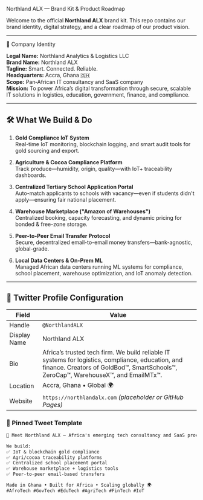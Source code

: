 Northland ALX — Brand Kit & Product Roadmap

Welcome to the official **Northland ALX** brand kit. This repo contains our brand identity, digital strategy, and a clear roadmap of our product vision.

---

 🏢 Company Identity

**Legal Name:** Northland Analytics & Logistics LLC  
**Brand Name:** Northland ALX  
**Tagline:** Smart. Connected. Reliable.  
**Headquarters:** Accra, Ghana 🇬🇭  
**Scope:** Pan‑African IT consultancy and SaaS company  
**Mission:** To power Africa’s digital transformation through secure, scalable IT solutions in logistics, education, government, finance, and compliance.

---

## 🛠 What We Build & Do

1. **Gold Compliance IoT System**  
   Real-time IoT monitoring, blockchain logging, and smart audit tools for gold sourcing and export.

2. **Agriculture & Cocoa Compliance Platform**  
   Track produce—humidity, origin, quality—with IoT+ traceability dashboards.

3. **Centralized Tertiary School Application Portal**  
   Auto-match applicants to schools with vacancy—even if students didn't apply—ensuring fair national placement.

4. **Warehouse Marketplace ("Amazon of Warehouses")**  
   Centralized booking, capacity forecasting, and dynamic pricing for bonded & free-zone storage.

5. **Peer-to-Peer Email Transfer Protocol**  
   Secure, decentralized email-to-email money transfers—bank-agnostic, global-grade.

6. **Local Data Centers & On-Prem ML**  
   Managed African data centers running ML systems for compliance, school placement, warehouse optimization, and IoT anomaly detection.

---

## 📘 Twitter Profile Configuration

| Field        | Value                                                                 |
|--------------|-----------------------------------------------------------------------|
| Handle       | `@NorthlandALX`                                                      |
| Display Name | Northland ALX                                                        |
| Bio          | Africa’s trusted tech firm. We build reliable IT systems for logistics, compliance, education, and finance. Creators of GoldBod™, SmartSchools™, ZeroCap™, WarehouseX™, and EmailMTx™. |
| Location     | Accra, Ghana • Global 🌍                                              |
| Website      | `https://northlandalx.com` *(placeholder or GitHub Pages)*           |

### 🧵 Pinned Tweet Template

```markdown
🚀 Meet Northland ALX — Africa's emerging tech consultancy and SaaS provider.

We build:
✅ IoT & blockchain gold compliance  
✅ Agri/cocoa traceability platforms  
✅ Centralized school placement portal  
✅ Warehouse marketplace + logistics tools  
✅ Peer-to-peer email-based transfers  

Made in Ghana • Built for Africa • Scaling globally 🌍  
#AfroTech #GovTech #EduTech #AgriTech #FinTech #IoT
